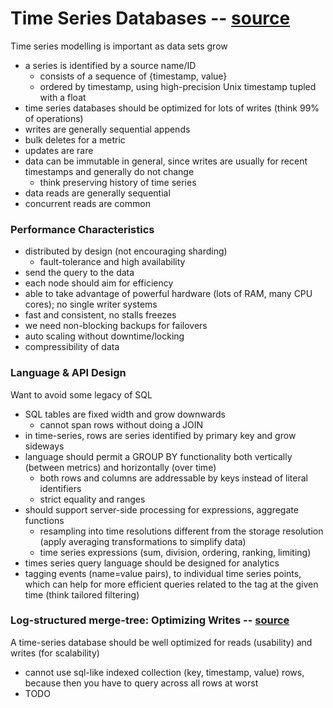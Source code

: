 # Time Series Databases -- [source](http://jmoiron.net/blog/thoughts-on-timeseries-databases/)
Time series modelling is important as data sets grow
- a series is identified by a source name/ID
  - consists of a sequence of {timestamp, value}
  - ordered by timestamp, using high-precision Unix timestamp tupled with a float
- time series databases should be optimized for lots of writes (think 99% of operations)
- writes are generally sequential appends
- bulk deletes for a metric
- updates are rare
- data can be immutable in general, since writes are usually for recent timestamps and generally do not change
  - think preserving history of time series
- data reads are generally sequential
- concurrent reads are common

### Performance Characteristics
- distributed by design (not encouraging sharding)
  - fault-tolerance and high availability
- send the query to the data
- each node should aim for efficiency 
- able to take advantage of powerful hardware (lots of RAM, many CPU cores); no single writer systems
- fast and consistent, no stalls freezes
- we need non-blocking backups for failovers
- auto scaling without downtime/locking
- compressibility of data

### Language & API Design
Want to avoid some legacy of SQL
- SQL tables are fixed width and grow downwards
  - cannot span rows without doing a JOIN
- in time-series, rows are series identified by primary key and grow sideways
- language should permit a GROUP BY functionality both vertically (between metrics) and horizontally (over time)
  - both rows and columns are addressable by keys instead of literal identifiers
  - strict equality and ranges
- should support server-side processing for expressions, aggregate functions
  - resampling into time resolutions different from the storage resolution (apply averaging transformations to simplify data)
  - time series expressions (sum, division, ordering, ranking, limiting)
- times series query language should be designed for analytics
- tagging events (name=value pairs), to individual time series points, which can help for more efficient queries related to the tag at the given time (think tailored filtering)

### Log-structured merge-tree: Optimizing Writes -- [source](https://en.wikipedia.org/wiki/Log-structured_merge-tree)
A time-series database should be well optimized for reads (usability) and writes (for scalability)
- cannot use sql-like indexed collection (key, timestamp, value) rows, because then you have to query across all rows at worst
- TODO
